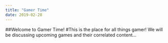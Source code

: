 ```yaml
---
title: "Gamer Time"
date: 2019-02-28
---
```

##Welcome to Gamer Time!
#This is the place for all things gamer!
We will be discussing upcoming games and their correlated content...
